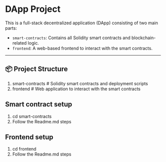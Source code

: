 # DApp Project

This is a full-stack decentralized application (DApp) consisting of two main parts:

- `smart-contracts`: Contains all Solidity smart contracts and blockchain-related logic.
- `frontend`: A web-based frontend to interact with the smart contracts.

---

## 📦 Project Structure

1. smart-contracts # Solidity smart contracts and deployment scripts
2. frontend # Web application to interact with the smart contracts

## Smart contract setup

1. cd smart-contracts
2. Follow the Readme.md steps

## Frontend setup

1. cd frontend
2. Follow the Readme.md steps
